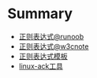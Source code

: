 # Summary

- [正则表达式@runoob](regex-1.md)
- [正则表达式@w3cnote](regex-2.md)
- [正则表达式模板](regex-temp.md)
- [linux-ack工具](ack.md)
